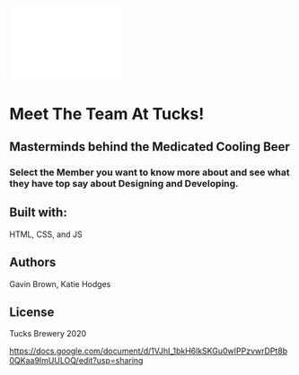 <img src="images/logoDraw.gif" width="200px">

# Meet The Team At Tucks!

## Masterminds behind the Medicated Cooling Beer
### Select the Member you want to know more about and see what they have top say about Designing and Developing.

## Built with:
HTML, CSS, and JS

## Authors
Gavin Brown, Katie Hodges

## License
Tucks Brewery 2020

https://docs.google.com/document/d/1VJhI_1bkH6lkSKGu0wIPPzvwrDPt8b0QKaa9ImUULOQ/edit?usp=sharing
